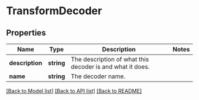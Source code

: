 # TransformDecoder

## Properties
Name | Type | Description | Notes
------------ | ------------- | ------------- | -------------
**description** | **string** | The description of what this decoder is and what it does. | 
**name** | **string** | The decoder name. | 

[[Back to Model list]](../README.md#documentation-for-models) [[Back to API list]](../README.md#documentation-for-api-endpoints) [[Back to README]](../README.md)


